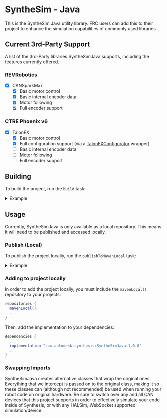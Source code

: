 # SyntheSim - Java

This is the SyntheSim Java utility library. FRC users can add this to their project to enhance the simulation capabilities of commonly used libraries

## Current 3rd-Party Support

A list of the 3rd-Party libraries SyntheSimJava supports, including the features currently offered.

### REVRobotics

- [x] CANSparkMax
  - [x] Basic motor control
  - [x] Basic internal encoder data
  - [x] Motor following
  - [x] Full encoder support

### CTRE Phoenix v6

- [x] TalonFX
  - [x] Basic motor control
  - [x] Full configuration support (via a [TalonFXConfigurator](src/main/com/autodesk/synthesis/ctre/TalonFXConfigurator.java) wrapper)
  - [ ] Basic internal encoder data
  - [ ] Motor following
  - [ ] Full encoder support

## Building

To build the project, run the `build` task:

<details>
  <summary>Example</summary>

Windows:

```sh
gradlew.bat build
```

MacOS/Linux:

```sh
./gradlew build
```

</details>

## Usage

Currently, SyntheSimJava is only available as a local repository. This means it will need to be published and accessed locally.

### Publish (Local)

To publish the project locally, run the `publishToMavenLocal` task:

<details>
  <summary>Example</summary>

Windows:

```sh
gradlew.bat publishToMavenLocal
```

MacOS/Linux:

```sh
./gradlew publishToMavenLocal
```

</details>

### Adding to project locally

In order to add the project locally, you must include the `mavenLocal()` repository to your projects:

```groovy
repositories {
  mavenLocal()
  ...
}
```

Then, add the implementation to your dependencies:

```groovy
dependencies {
  ...
  implementation "com.autodesk.synthesis:SyntheSimJava:1.0.0"
  ...
}
```

### Swapping Imports

SyntheSimJava creates alternative classes that wrap the original ones. Everything that we intercept is passed on to the original class, making it so these classes can (although not recommended) be used when running your robot code on original hardware. Be sure to switch over any and all CAN devices that this project supports in order to effectively simulate your code inside of Synthesis, or with any HALSim, WebSocket supported simulation/device.
